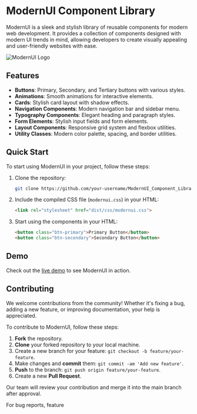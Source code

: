 # ModernUI Component Library

ModernUI is a sleek and stylish library of reusable components for modern web development. It provides a collection of components designed with modern UI trends in mind, allowing developers to create visually appealing and user-friendly websites with ease.

![ModernUI Logo](https://placehold.it/200x100)

## Features

- **Buttons**: Primary, Secondary, and Tertiary buttons with various styles.
- **Animations**: Smooth animations for interactive elements.
- **Cards**: Stylish card layout with shadow effects.
- **Navigation Components**: Modern navigation bar and sidebar menu.
- **Typography Components**: Elegant heading and paragraph styles.
- **Form Elements**: Stylish input fields and form elements.
- **Layout Components**: Responsive grid system and flexbox utilities.
- **Utility Classes**: Modern color palette, spacing, and border utilities.

## Quick Start

To start using ModernUI in your project, follow these steps:

1. Clone the repository:

    ```bash
    git clone https://github.com/your-username/ModernUI_Component_Library.git
    ```

2. Include the compiled CSS file (`modernui.css`) in your HTML:

    ```html
    <link rel="stylesheet" href="dist/css/modernui.css">
    ```

3. Start using the components in your HTML:

    ```html
    <button class="btn-primary">Primary Button</button>
    <button class="btn-secondary">Secondary Button</button>
    ```

## Demo

Check out the [live demo](https://your-username.github.io/ModernUI_Component_Library/) to see ModernUI in action.

## Contributing

We welcome contributions from the community! Whether it's fixing a bug, adding a new feature, or improving documentation, your help is appreciated.

To contribute to ModernUI, follow these steps:

1. **Fork** the repository.
2. **Clone** your forked repository to your local machine.
3. Create a new branch for your feature: `git checkout -b feature/your-feature`.
4. Make changes and **commit** them: `git commit -am 'Add new feature'`.
5. **Push** to the branch: `git push origin feature/your-feature`.
6. Create a new **Pull Request**.

Our team will review your contribution and merge it into the main branch after approval.

For bug reports, feature
